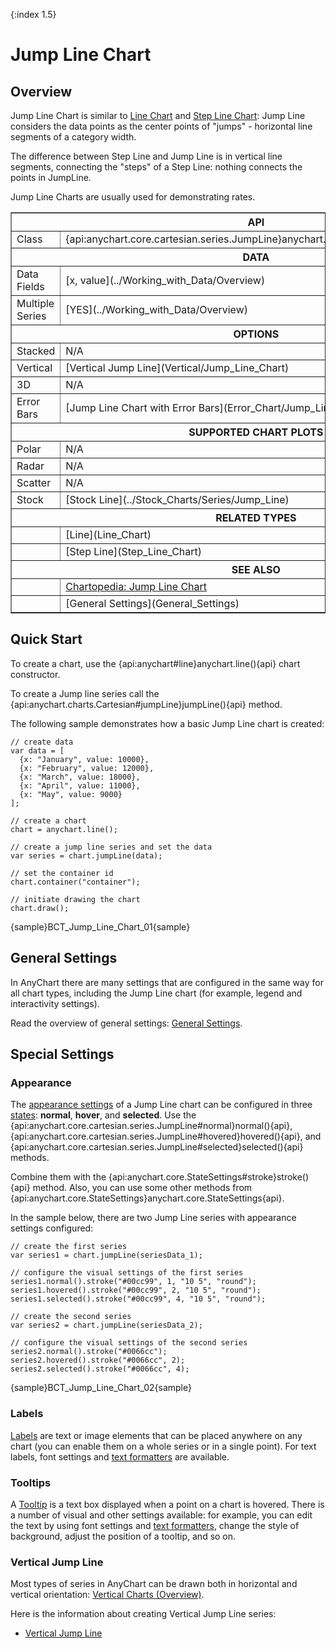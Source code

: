 {:index 1.5}
# Jump Line Chart

## Overview

Jump Line Chart is similar to [Line Chart](Line_Chart) and [Step Line Chart](Step_Line_Chart): Jump Line considers the data points as the center points of "jumps" - horizontal line segments of a category width. 

The difference between Step Line and Jump Line is in vertical line segments, connecting the "steps" of a Step Line: nothing connects the points in JumpLine. 

Jump Line Charts are usually used for demonstrating rates.

<table border="1" class="seriesTABLE">
<tr><th colspan=2>API</th></tr>
<tr><td>Class</td><td>{api:anychart.core.cartesian.series.JumpLine}anychart.core.cartesian.series.JumpLine{api}</td></tr>
<tr><th colspan=2>DATA</th></tr>
<tr><td>Data Fields</td><td>[x, value](../Working_with_Data/Overview)</td></tr>
<tr><td>Multiple Series</td><td>[YES](../Working_with_Data/Overview)</td></tr>
<tr><th colspan=2>OPTIONS</th></tr>
<tr><td>Stacked</td><td>N/A</td></tr>
<tr><td>Vertical</td><td>[Vertical Jump Line](Vertical/Jump_Line_Chart)</td></tr>
<tr><td>3D</td><td>N/A</td></tr>
<tr><td>Error Bars</td><td>[Jump Line Chart with Error Bars](Error_Chart/Jump_Line_Chart)</td></tr>
<tr><th colspan=2>SUPPORTED CHART PLOTS</th></tr>
<tr><td>Polar</td><td>N/A</td></tr>
<tr><td>Radar</td><td>N/A</td></tr>
<tr><td>Scatter</td><td>N/A</td></tr>
<tr><td>Stock</td><td>[Stock Line](../Stock_Charts/Series/Jump_Line)</td></tr>
<tr><th colspan=2>RELATED TYPES</th></tr>
<tr><td></td><td>[Line](Line_Chart)</td></tr>
<tr><td></td><td>[Step Line](Step_Line_Chart)</td></tr>
<tr><th colspan=2>SEE ALSO</th></tr>
<tr><td></td><td><a href="https://www.anychart.com/chartopedia/chart-types/jump-line-chart/" target="_blank">Chartopedia: Jump Line Chart</a></td></tr>
<tr><td></td><td>[General Settings](General_Settings)</td></tr>
</table>

## Quick Start

To create a chart, use the {api:anychart#line}anychart.line(){api} chart constructor. 

To create a Jump line series call the {api:anychart.charts.Cartesian#jumpLine}jumpLine(){api} method.

The following sample demonstrates how a basic Jump Line chart is created:

```
// create data
var data = [
  {x: "January", value: 10000},
  {x: "February", value: 12000},
  {x: "March", value: 18000},
  {x: "April", value: 11000},
  {x: "May", value: 9000}
];

// create a chart
chart = anychart.line();

// create a jump line series and set the data
var series = chart.jumpLine(data);

// set the container id
chart.container("container");

// initiate drawing the chart
chart.draw();
```

{sample}BCT\_Jump\_Line\_Chart\_01{sample}

## General Settings

In AnyChart there are many settings that are configured in the same way for all chart types, including the Jump Line chart (for example, legend and interactivity settings).

Read the overview of general settings: [General Settings](General_Settings).

## Special Settings

### Appearance

The [appearance settings](../Appearance_Settings) of a Jump Line chart can be configured in three [states](../Common_Settings/Interactivity/States): **normal**, **hover**, and **selected**. Use the {api:anychart.core.cartesian.series.JumpLine#normal}normal(){api}, {api:anychart.core.cartesian.series.JumpLine#hovered}hovered(){api}, and {api:anychart.core.cartesian.series.JumpLine#selected}selected(){api} methods.

Combine them with the {api:anychart.core.StateSettings#stroke}stroke(){api} method. Also, you can use some other methods from {api:anychart.core.StateSettings}anychart.core.StateSettings{api}.

In the sample below, there are two Jump Line series with appearance settings configured:

```
// create the first series
var series1 = chart.jumpLine(seriesData_1);

// configure the visual settings of the first series
series1.normal().stroke("#00cc99", 1, "10 5", "round");
series1.hovered().stroke("#00cc99", 2, "10 5", "round");
series1.selected().stroke("#00cc99", 4, "10 5", "round");

// create the second series
var series2 = chart.jumpLine(seriesData_2);

// configure the visual settings of the second series
series2.normal().stroke("#0066cc");
series2.hovered().stroke("#0066cc", 2);
series2.selected().stroke("#0066cc", 4);
```

{sample}BCT\_Jump\_Line\_Chart\_02{sample}

### Labels

[Labels](../Common_Settings/Labels) are text or image elements that can be placed anywhere on any chart (you can enable them on a whole series or in a single point). For text labels, font settings and [text formatters](../Common_Settings/Text_Formatters) are available.

### Tooltips

A [Tooltip](../Common_Settings/Tooltip) is a text box displayed when a point on a chart is hovered. There is a number of visual and other settings available: for example, you can edit the text by using font settings and [text formatters](../Common_Settings/Text_Formatters), change the style of background, adjust the position of a tooltip, and so on.

### Vertical Jump Line

Most types of series in AnyChart can be drawn both in horizontal and vertical orientation: [Vertical Charts (Overview)](Vertical/Overview).

Here is the information about creating Vertical Jump Line series:

* [Vertical Jump Line](Vertical/Jump_Line_Chart)